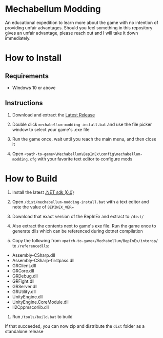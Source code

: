 # Mechabellum Modding

An educational expedition to learn more about the game with no intention of providing unfair advantages. Should you feel something in this repository gives an unfair advantage, please reach out and I will take it down immediately.

# How to Install

## Requirements

- Windows 10 or above

## Instructions

1. Download and extract the [Latest Release](https://github.com/toasterparty/mechabellum-modding/releases)

2. Double click `mechabellum-modding-install.bat` and use the file picker window to select your game's .exe file

3. Run the game once, wait until you reach the main menu, and then close it

4. Open `<path-to-game>\Mechabellum\BepInEx\config\mechabellum-modding.cfg` with your favorite text editor to configure mods

# How to Build

1. Install the latest [.NET sdk (6.0)](https://dotnet.microsoft.com/en-us/)

1. Open `/dist/mechabellum-modding-install.bat` with a text editor and note the value of `BEPINEX_VER=`

1. Download that exact version of the BepInEx and extract to `/dist/`

1. Also extract the contents next to game's exe file. Run the game once to generate dlls which can be referenced during dotnet compilation

1. Copy the following from `<patch-to-game>/Mechabellum/BepInEx/interop/` to `/referencedlls`:

- Assembly-CSharp.dll
- Assembly-CSharp-firstpass.dll
- GRClient.dll
- GRCore.dll
- GRDebug.dll
- GRFight.dll
- GRServer.dll
- GRUtility.dll
- UnityEngine.dll
- UnityEngine.CoreModule.dll
- Il2Cppmscorlib.dll

1. Run `/tools/build.bat` to build

If that succeeded, you can now zip and distribute the `dist` folder as a standalone release
